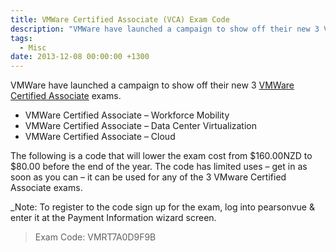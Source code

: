 ```yaml
---
title: VMWare Certified Associate (VCA) Exam Code
description: "VMWare have launched a campaign to show off their new 3 VMWare Certified Associate exams."
tags:
  - Misc
date: 2013-12-08 00:00:00 +1300
---
```

VMWare have launched a campaign to show off their new 3 [VMWare Certified Associate](http://mylearn.vmware.com/portals/certification/) exams.

* VMWare Certified Associate – Workforce Mobility
* VMWare Certified Associate – Data Center Virtualization
* VMWare Certified Associate – Cloud

The following is a code that will lower the exam cost from $160.00NZD to $80.00 before the end of the year. The code has limited uses – get in as soon as you can – it can be used for any of the 3 VMware Certified Associate exams.

_Note: To register to the code sign up for the exam, log into pearsonvue & enter it at the Payment Information wizard screen.

>Exam Code: VMRT7A0D9F9B
